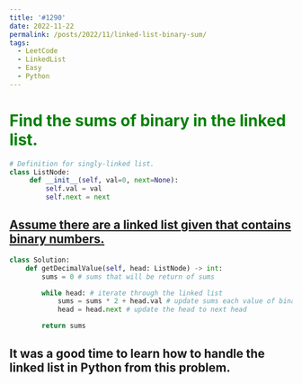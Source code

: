 ```yaml
---
title: '#1290'
date: 2022-11-22
permalink: /posts/2022/11/linked-list-binary-sum/
tags:
  - LeetCode
  - LinkedList
  - Easy
  - Python
---
```



# <b><font color='green'>Find the sums of binary in the linked list.</font></b>

```python
# Definition for singly-linked list.
class ListNode:
     def __init__(self, val=0, next=None):
         self.val = val
         self.next = next
```

## <u>Assume there are a linked list given that contains binary numbers.</u>

```python
class Solution:
    def getDecimalValue(self, head: ListNode) -> int:
        sums = 0 # sums that will be return of sums

        while head: # iterate through the linked list
            sums = sums * 2 + head.val # update sums each value of binary and multiply 2
            head = head.next # update the head to next head

        return sums
```

## It was a good time to learn how to handle the linked list in Python from this problem.